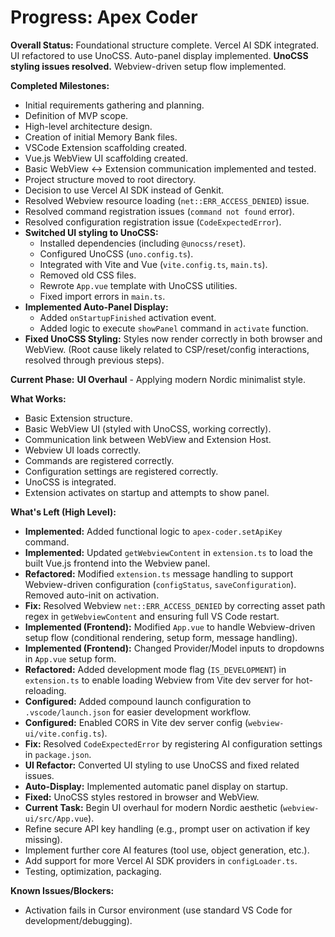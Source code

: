 <!-- Version: 1.23 | Last Updated: 2025-07-04 --> <!-- Updated Version -->

# Progress: Apex Coder

**Overall Status:** Foundational structure complete. Vercel AI SDK integrated. UI refactored to use UnoCSS. Auto-panel display implemented. **UnoCSS styling issues resolved.** Webview-driven setup flow implemented.

**Completed Milestones:**
- Initial requirements gathering and planning.
- Definition of MVP scope.
- High-level architecture design.
- Creation of initial Memory Bank files.
- VSCode Extension scaffolding created.
- Vue.js WebView UI scaffolding created.
- Basic WebView <-> Extension communication implemented and tested.
- Project structure moved to root directory.
- Decision to use Vercel AI SDK instead of Genkit.
- Resolved Webview resource loading (`net::ERR_ACCESS_DENIED`) issue.
- Resolved command registration issues (`command not found` error).
- Resolved configuration registration issue (`CodeExpectedError`).
- **Switched UI styling to UnoCSS:**
    - Installed dependencies (including `@unocss/reset`).
    - Configured UnoCSS (`uno.config.ts`).
    - Integrated with Vite and Vue (`vite.config.ts`, `main.ts`).
    - Removed old CSS files.
    - Rewrote `App.vue` template with UnoCSS utilities.
    - Fixed import errors in `main.ts`.
- **Implemented Auto-Panel Display:**
    - Added `onStartupFinished` activation event.
    - Added logic to execute `showPanel` command in `activate` function.
- **Fixed UnoCSS Styling:** Styles now render correctly in both browser and WebView. (Root cause likely related to CSP/reset/config interactions, resolved through previous steps).

**Current Phase:** **UI Overhaul** - Applying modern Nordic minimalist style.

**What Works:**
- Basic Extension structure.
- Basic WebView UI (styled with UnoCSS, working correctly).
- Communication link between WebView and Extension Host.
- Webview UI loads correctly.
- Commands are registered correctly.
- Configuration settings are registered correctly.
- UnoCSS is integrated.
- Extension activates on startup and attempts to show panel.

**What's Left (High Level):**
- **Implemented:** Added functional logic to `apex-coder.setApiKey` command.
- **Implemented:** Updated `getWebviewContent` in `extension.ts` to load the built Vue.js frontend into the Webview panel.
- **Refactored:** Modified `extension.ts` message handling to support Webview-driven configuration (`configStatus`, `saveConfiguration`). Removed auto-init on activation.
- **Fix:** Resolved Webview `net::ERR_ACCESS_DENIED` by correcting asset path regex in `getWebviewContent` and ensuring full VS Code restart. <!-- Updated Fix -->
- **Implemented (Frontend):** Modified `App.vue` to handle Webview-driven setup flow (conditional rendering, setup form, message handling).
- **Implemented (Frontend):** Changed Provider/Model inputs to dropdowns in `App.vue` setup form.
- **Refactored:** Added development mode flag (`IS_DEVELOPMENT`) in `extension.ts` to enable loading Webview from Vite dev server for hot-reloading.
- **Configured:** Added compound launch configuration to `.vscode/launch.json` for easier development workflow.
- **Configured:** Enabled CORS in Vite dev server config (`webview-ui/vite.config.ts`).
- **Fix:** Resolved `CodeExpectedError` by registering AI configuration settings in `package.json`.
- **UI Refactor:** Converted UI styling to use UnoCSS and fixed related issues.
- **Auto-Display:** Implemented automatic panel display on startup.
- **Fixed:** UnoCSS styles restored in browser and WebView.
- **Current Task:** Begin UI overhaul for modern Nordic aesthetic (`webview-ui/src/App.vue`).
- Refine secure API key handling (e.g., prompt user on activation if key missing).
- Implement further core AI features (tool use, object generation, etc.).
- Add support for more Vercel AI SDK providers in `configLoader.ts`.
- Testing, optimization, packaging.

**Known Issues/Blockers:**
- Activation fails in Cursor environment (use standard VS Code for development/debugging).